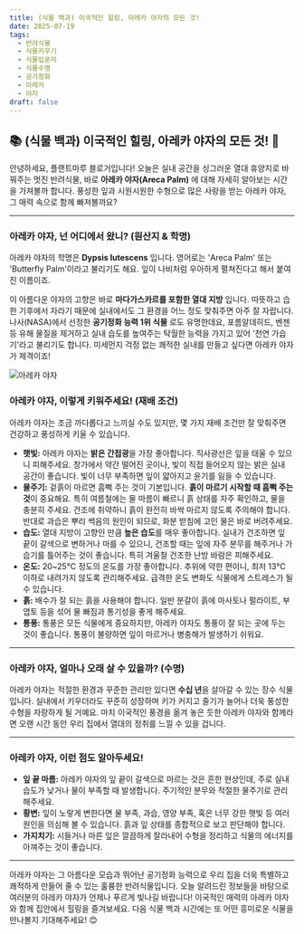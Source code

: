 ```yaml
---
title: (식물 백과) 이국적인 힐링, 아레카 야자의 모든 것!
date: 2025-07-19
tags:
  - 반려식물
  - 식물키우기
  - 식물입문자
  - 식물수명
  - 공기정화
  - 아레카
  - 야자
draft: false
---
```


## 📚   (식물 백과) 이국적인 힐링, 아레카 야자의 모든 것! 💚

안녕하세요, 플랜트마루 블로거입니다! 오늘은 실내 공간을 싱그러운 열대 휴양지로 바꿔주는 멋진 반려식물, 바로 **아레카 야자(Areca Palm)** 에 대해 자세히 알아보는 시간을 가져볼까 합니다. 풍성한 잎과 시원시원한 수형으로 많은 사랑을 받는 아레카 야자, 그 매력 속으로 함께 빠져볼까요?

---

### 아레카 야자, 넌 어디에서 왔니? (원산지 & 학명)

아레카 야자의 학명은 **Dypsis lutescens** 입니다. 영어로는 'Areca Palm' 또는 'Butterfly Palm'이라고 불리기도 해요. 잎이 나비처럼 우아하게 펼쳐진다고 해서 붙여진 이름이죠.

이 아름다운 야자의 고향은 바로 **마다가스카르를 포함한 열대 지방** 입니다. 따뜻하고 습한 기후에서 자라기 때문에 실내에서도 그 환경을 어느 정도 맞춰주면 아주 잘 자랍니다. 나사(NASA)에서 선정한 **공기정화 능력 1위 식물** 로도 유명한데요, 포름알데히드, 벤젠 등 유해 물질을 제거하고 실내 습도를 높여주는 탁월한 능력을 가지고 있어 '천연 가습기'라고 불리기도 합니다. 미세먼지 걱정 없는 쾌적한 실내를 만들고 싶다면 아레카 야자가 제격이죠!

![아레카 야자](/images/arecapalm.png)

### 아레카 야자, 이렇게 키워주세요! (재배 조건)

아레카 야자는 조금 까다롭다고 느끼실 수도 있지만, 몇 가지 재배 조건만 잘 맞춰주면 건강하고 풍성하게 키울 수 있습니다.

- **햇빛:** 아레카 야자는 **밝은 간접광**을 가장 좋아합니다. 직사광선은 잎을 태울 수 있으니 피해주세요. 창가에서 약간 떨어진 곳이나, 빛이 직접 들어오지 않는 밝은 실내 공간이 좋습니다. 빛이 너무 부족하면 잎이 얇아지고 윤기를 잃을 수 있습니다.
- **물주기:** 겉흙이 마르면 흠뻑 주는 것이 기본입니다. **흙이 마르기 시작할 때 흠뻑 주는 것**이 중요해요. 특히 여름철에는 물 마름이 빠르니 흙 상태를 자주 확인하고, 물을 충분히 주세요. 건조에 취약하니 흙이 완전히 바싹 마르지 않도록 주의해야 합니다. 반대로 과습은 뿌리 썩음의 원인이 되므로, 화분 받침에 고인 물은 바로 버려주세요.
- **습도:** 열대 지방이 고향인 만큼 **높은 습도**를 매우 좋아합니다. 실내가 건조하면 잎 끝이 갈색으로 변하거나 마를 수 있으니, 건조할 때는 잎에 자주 분무를 해주거나 가습기를 틀어주는 것이 좋습니다. 특히 겨울철 건조한 난방 바람은 피해주세요.
- **온도:** 20~25°C 정도의 온도를 가장 좋아합니다. 추위에 약한 편이니, 최저 13°C 이하로 내려가지 않도록 관리해주세요. 급격한 온도 변화도 식물에게 스트레스가 될 수 있습니다.
- **흙:** 배수가 잘 되는 흙을 사용해야 합니다. 일반 분갈이 흙에 마사토나 펄라이트, 부엽토 등을 섞어 물 빠짐과 통기성을 좋게 해주세요.
- **통풍:** 통풍은 모든 식물에게 중요하지만, 아레카 야자도 통풍이 잘 되는 곳에 두는 것이 좋습니다. 통풍이 불량하면 잎이 마르거나 병충해가 발생하기 쉬워요.

---

### 아레카 야자, 얼마나 오래 살 수 있을까? (수명)

아레카 야자는 적절한 환경과 꾸준한 관리만 있다면 **수십 년**을 살아갈 수 있는 장수 식물입니다. 실내에서 키우더라도 꾸준히 성장하며 키가 커지고 줄기가 늘어나 더욱 풍성한 수형을 자랑하게 될 거예요. 마치 이국적인 풍경을 옮겨 놓은 듯한 아레카 야자와 함께라면 오랜 시간 동안 우리 집에서 열대의 정취를 느낄 수 있을 겁니다.

---

### 아레카 야자, 이런 점도 알아두세요!

- **잎 끝 마름:** 아레카 야자의 잎 끝이 갈색으로 마르는 것은 흔한 현상인데, 주로 실내 습도가 낮거나 물이 부족할 때 발생합니다. 주기적인 분무와 적절한 물주기로 관리해주세요.
- **황변:** 잎이 노랗게 변한다면 물 부족, 과습, 영양 부족, 혹은 너무 강한 햇빛 등 여러 원인을 의심해 볼 수 있습니다. 흙과 잎 상태를 종합적으로 보고 판단해야 합니다.
- **가지치기:** 시들거나 마른 잎은 깔끔하게 잘라내어 수형을 정리하고 식물의 에너지를 아껴주는 것이 좋습니다.

---

아레카 야자는 그 아름다운 모습과 뛰어난 공기정화 능력으로 우리 집을 더욱 특별하고 쾌적하게 만들어 줄 수 있는 훌륭한 반려식물입니다. 오늘 알려드린 정보들을 바탕으로 여러분의 아레카 야자가 언제나 푸르게 빛나길 바랍니다! 이국적인 매력의 아레카 야자와 함께 집안에서 힐링을 즐겨보세요. 다음 식물 백과 시간에는 또 어떤 흥미로운 식물을 만나볼지 기대해주세요! 😊